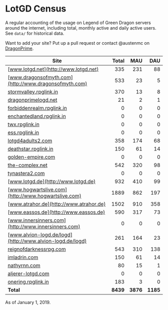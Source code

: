 # LotGD Census
A regular accounting of the usage on Legend of Green Dragon servers around the internet, including total, monthly active and daily active users. See `data/` for historical data.

Want to add your site? Put up a pull request or contact @austenmc on [DragonPrime](http://dragonprime.net).


Site | Total | MAU | DAU
--- | ---:| ---:| ---:
[www.lotgd.net](http://www.lotgd.net)|335|231|88
[www.dragonsofmyth.com](http://www.dragonsofmyth.com)|533|23|5
[stormvalley.rpglink.in](http://stormvalley.rpglink.in)|370|13|8
[dragonprimelogd.net](http://dragonprimelogd.net)|21|2|1
[forbiddenrealm.rpglink.in](http://forbiddenrealm.rpglink.in)|0|0|0
[enchantedland.rpglink.in](http://enchantedland.rpglink.in)|0|0|0
[twx.rpglink.in](http://twx.rpglink.in)|0|0|0
[ess.rpglink.in](http://ess.rpglink.in)|0|0|0
[lotgd4adults2.com](http://lotgd4adults2.com)|358|174|68
[deathstar.rpglink.in](http://deathstar.rpglink.in)|150|61|14
[golden-empire.com](http://golden-empire.com)|0|0|0
[the-complex.net](http://the-complex.net)|542|320|98
[tynastera2.com](http://tynastera2.com)|0|0|0
[www.lotgd.de](http://www.lotgd.de)|932|410|99
[www.hogwartslive.com](http://www.hogwartslive.com)|1889|862|197
[www.atrahor.de](http://www.atrahor.de)|1502|910|358
[www.eassos.de](http://www.eassos.de)|590|317|73
[www.innersinners.com](http://www.innersinners.com)|0|0|0
[www.alvion-logd.de/logd](http://www.alvion-logd.de/logd)|261|164|23
[reignofdarknessrpg.com](http://reignofdarknessrpg.com)|543|310|138
[imladrin.com](http://imladrin.com)|150|61|14
[nathyrnn.com](http://nathyrnn.com)|80|15|1
[aljerer-lotgd.com](http://aljerer-lotgd.com)|0|0|0
[onering.rpglink.in](http://onering.rpglink.in)|183|3|0
**Total**|**8439**|**3876**|**1185**

As of January 1, 2019.
